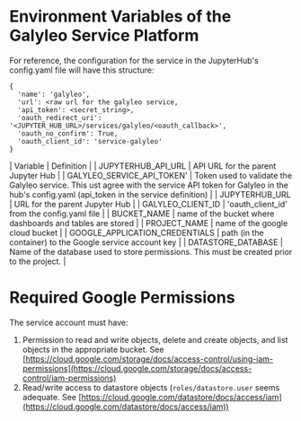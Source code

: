 # Environment Variables of the Galyleo Service Platform

For reference, the configuration for the service in the JupyterHub's config.yaml file will have this structure:
```
{
  'name': 'galyleo',
  'url': <raw url for the galyleo service,
  'api_token': <secret_string>,
  'oauth_redirect_uri': '<JUPYTER_HUB_URL>/services/galyleo/<oauth_callback>',
  'oauth_no_confirm': True,
  'oauth_client_id': 'service-galyleo'
}
```
| Variable | Definition |
| JUPYTERHUB_API_URL | API URL for the parent Jupyter Hub |
|  GALYLEO_SERVICE_API_TOKEN' | Token used to validate the Galyleo service.  This ust agree with the service API token for Galyleo in the hub's config.yaml (api_token in the service definition) |
| JUPYTERHUB_URL |  URL for the parent Jupyter Hub |
| GALYLEO_CLIENT_ID | 'oauth_client_id' from the config.yaml file |
| BUCKET_NAME | name of the bucket where dashboards and tables are stored |
| PROJECT_NAME | name of the google cloud bucket |
| GOOGLE_APPLICATION_CREDENTIALS | path (in the container) to the Google service account key |
| DATASTORE_DATABASE | Name of the database used to store permissions.  This must be created prior to the project. |

# Required Google Permissions
The service account must have:
1. Permission to read and write objects, delete and create objects, and list objects in the appropriate bucket.  See [https://cloud.google.com/storage/docs/access-control/using-iam-permissions](https://cloud.google.com/storage/docs/access-control/iam-permissions)
2. Read/write access to datastore objects (`roles/datastore.user` seems adequate.  See [https://cloud.google.com/datastore/docs/access/iam](https://cloud.google.com/datastore/docs/access/iam))
